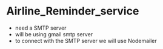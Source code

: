 # Airline_Reminder_service

- need a SMTP server
- will be using gmail smtp server 
- to connect with the SMTP server we will use Nodemailer



